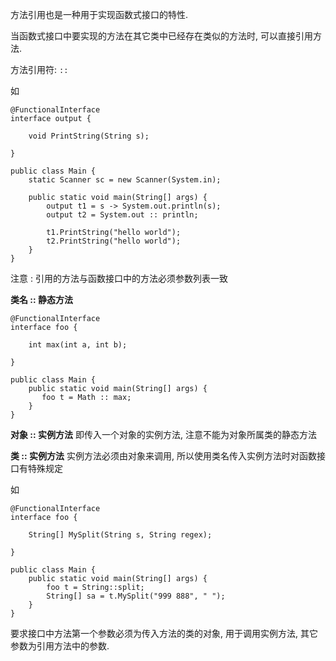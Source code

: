 方法引用也是一种用于实现函数式接口的特性.

当函数式接口中要实现的方法在其它类中已经存在类似的方法时, 可以直接引用方法.

方法引用符: ```::```

如
```
@FunctionalInterface
interface output {
    
    void PrintString(String s);
    
}

public class Main {
    static Scanner sc = new Scanner(System.in);

    public static void main(String[] args) {
        output t1 = s -> System.out.println(s);
        output t2 = System.out :: println;

        t1.PrintString("hello world");
        t2.PrintString("hello world");
    }
}
```
注意 : 引用的方法与函数接口中的方法必须参数列表一致

**类名 :: 静态方法**
```
@FunctionalInterface
interface foo {

    int max(int a, int b);

}

public class Main {
    public static void main(String[] args) {
       foo t = Math :: max;
    }
}
```

**对象 :: 实例方法**
即传入一个对象的实例方法, 注意不能为对象所属类的静态方法

**类 :: 实例方法**
实例方法必须由对象来调用, 所以使用类名传入实例方法时对函数接口有特殊规定

如
```
@FunctionalInterface
interface foo {

    String[] MySplit(String s, String regex);

}

public class Main {
    public static void main(String[] args) {
        foo t = String::split;
        String[] sa = t.MySplit("999 888", " ");
    }
}
```
要求接口中方法第一个参数必须为传入方法的类的对象, 用于调用实例方法, 其它参数为引用方法中的参数.


